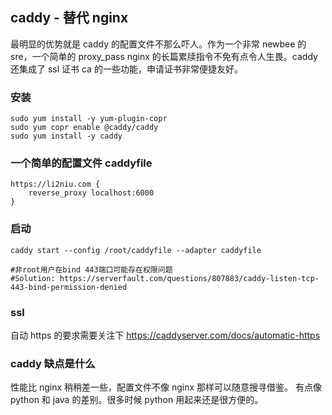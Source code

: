 ## caddy - 替代 nginx

最明显的优势就是 caddy 的配置文件不那么吓人。作为一个非常 newbee 的 sre，一个简单的 proxy_pass nginx 的长篇累牍指令不免有点令人生畏。caddy 还集成了 ssl 证书 ca 的一些功能，申请证书非常便捷友好。

### 安装

```
sudo yum install -y yum-plugin-copr
sudo yum copr enable @caddy/caddy
sudo yum install -y caddy

```

### 一个简单的配置文件 caddyfile

```
https://li2niu.com {
    reverse_proxy localhost:6000
}
```

### 启动

```
caddy start --config /root/caddyfile --adapter caddyfile

#非root用户在bind 443端口可能存在权限问题
#Solution: https://serverfault.com/questions/807883/caddy-listen-tcp-443-bind-permission-denied
```

### ssl

自动 https 的要求需要关注下
https://caddyserver.com/docs/automatic-https

### caddy 缺点是什么

性能比 nginx 稍稍差一些，配置文件不像 nginx 那样可以随意搜寻借鉴。
有点像 python 和 java 的差别。很多时候 python 用起来还是很方便的。
